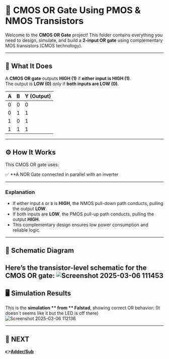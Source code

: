 # 🚪 CMOS OR Gate Using PMOS & NMOS Transistors

Welcome to the **CMOS OR Gate** project! This folder contains everything you need to design, simulate, and build a **2-input OR gate** using complementary MOS transistors (CMOS technology).

---

## 📝 What It Does

A **CMOS OR gate** outputs **HIGH (1)** if **either input is HIGH (1)**.  
The output is **LOW (0)** only if **both inputs are LOW (0)**.

| A | B | Y (Output) |
|--|--|--|
| 0 | 0 | 0 |
| 0 | 1 | 1 |
| 1 | 0 | 1 |
| 1 | 1 | 1 |

---

## ⚙️ How It Works

This CMOS OR gate uses:

✅ **A NOR Gate connected in parallel with an inverter 

---

### Explanation

- If either input `A` or `B` is **HIGH**, the NMOS pull-down path conducts, pulling the output **LOW**.
- If both inputs are **LOW**, the PMOS pull-up path conducts, pulling the output **HIGH**.
- This complementary design ensures low power consumption and reliable logic.

---

## 📐 Schematic Diagram

Here’s the transistor-level schematic for the CMOS OR gate:
![Screenshot 2025-03-06 111453](https://github.com/user-attachments/assets/3ecb7f44-35c8-4650-8f8c-3d88bc2145f0)
---



## 🖥️ Simulation Results

This is the **simulation ** from ** Falstad**, showing correct OR behavior: (It doesn`t seems like it but the LED is off there)
![Screenshot 2025-03-06 112136](https://github.com/user-attachments/assets/d050fe3b-9a1f-48d4-a9c4-16f0ec4eb1e8)


---



## 🔹 NEXT  
**👉[Adder/Sub](../../../Combinational_Circuit/+_-)**
